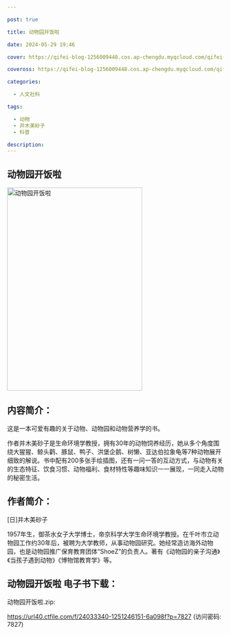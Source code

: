 ```yaml
---

post: true

title: 动物园开饭啦

date: 2024-05-29 19:46

cover: https://qifei-blog-1256009448.cos.ap-chengdu.myqcloud.com/qifei-blog/64fd7e98661c6c8e54316bbc.jpg

coveross: https://qifei-blog-1256009448.cos.ap-chengdu.myqcloud.com/qifei-blog/64fd7e98661c6c8e54316bbc.jpg

categories:

  - 人文社科

tags:

  - 动物
  - 并木美砂子
  - 科普

description:
---
```


## 动物园开饭啦
<img alt="动物园开饭啦 " class="aligncenter loaded" data-was-processed="true" decoding="async" fetchpriority="high" height="471" src="https://qifei-blog-1256009448.cos.ap-chengdu.myqcloud.com/qifei-blog/64fd7e98661c6c8e54316bbc.jpg" style="cursor: zoom-in;" width="314"/>

## 内容简介：

这是一本可爱有趣的关于动物、动物园和动物营养学的书。

作者并木美砂子是生命环境学教授，拥有30年的动物饲养经历，她从多个角度围绕大猩猩、鲸头鹳、豚鼠、鸭子、洪堡企鹅、树懒、亚达伯拉象龟等7种动物展开细致的解说。书中配有200多张手绘插图，还有一问一答的互动方式，与动物有关的生态特征、饮食习惯、动物福利、食材特性等趣味知识一一展现，一同走入动物的秘密生活。

## 作者简介：

[日]并木美砂子

1957年生，御茶水女子大学博士，帝京科学大学生命环境学教授。在千叶市立动物园工作约30年后，被聘为大学教师，从事动物园研究。她经常造访海外动物园，也是动物园推广保育教育团体“ShoeZ”的负责人。著有《动物园的亲子沟通》《当孩子遇到动物》《博物馆教育学》等。

## 动物园开饭啦 电子书下载：

动物园开饭啦.zip: 

https://url40.ctfile.com/f/24033340-1251246151-6a098f?p=7827 (访问密码: 7827)
